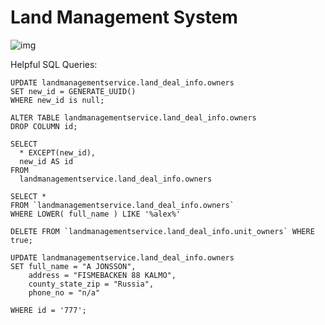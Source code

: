 # Land Management System
![img](https://i.ibb.co/WWjrX6R/Screen-Shot-2021-11-18-at-10-27-42-AM.png)

Helpful SQL Queries:
```
UPDATE landmanagementservice.land_deal_info.owners
SET new_id = GENERATE_UUID()
WHERE new_id is null;
```
```
ALTER TABLE landmanagementservice.land_deal_info.owners
DROP COLUMN id;
```
```
SELECT
  * EXCEPT(new_id),
  new_id AS id
FROM
  landmanagementservice.land_deal_info.owners
```
```
SELECT *
FROM `landmanagementservice.land_deal_info.owners` 
WHERE LOWER( full_name ) LIKE '%alex%'
```
```
DELETE FROM `landmanagementservice.land_deal_info.unit_owners` WHERE true;
```
```
UPDATE landmanagementservice.land_deal_info.owners
SET full_name = "A JONSSON",
    address = "FISMEBACKEN 88 KALMO",
    county_state_zip = "Russia",
    phone_no = "n/a"

WHERE id = '777';
```